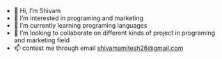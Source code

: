 - 👋 Hi, I’m Shivam
- 👀 I’m interested in programing and marketing
- 🌱 I’m currently learning programing languages
- 💞️ I’m looking to collaborate on different kinds of project in programing and marketing field
- 📫 contest me through email shivamamitesh26@gmail.com

<!---
Shivamk49/Shivamk49 is a ✨ special ✨ repository because its `README.md` (this file) appears on your GitHub profile.
You can click the Preview link to take a look at your changes.
--->
